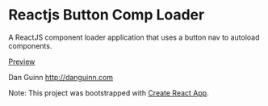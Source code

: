 
# Reactjs Button Comp Loader

A ReactJS component loader application that uses a button nav to autoload components.


[Preview](https://github.com/nuntius-rex/reactjs-button-comp-loader/public/preview.png)

Dan Guinn
http://danguinn.com


Note: This project was bootstrapped with [Create React App](https://github.com/facebookincubator/create-react-app).
